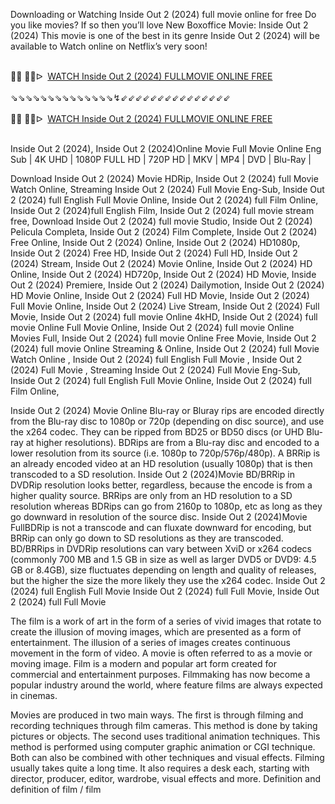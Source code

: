 Downloading or Watching Inside Out 2 (2024) full movie online for free Do you like movies? If so then you’ll love New Boxoffice Movie: Inside Out 2 (2024) This movie is one of the best in its genre Inside Out 2 (2024) will be available to Watch online on Netflix’s very soon!

<div><br /></div><div>🔴🔴 🔴🔴ᐅ&nbsp;&nbsp;<a href="https://t.co/Z9kK9b2p2b">WATCH Inside Out 2 (2024) FULLMOVIE ONLINE FREE</a></div><div><br /></div><div><div>⇘⇘⇘⇘⇘⇘⇘⇘⇘⇘⇘⇘⇘⇘↯⇙⇙⇙⇙⇙⇙⇙⇙⇙⇙⇙⇙⇙⇙⇙</div></div><div><br /></div><div><div><div><div>🔴🔴 🔴🔴ᐅ&nbsp;&nbsp;<a href="https://t.co/PFxxn8Wzh6">WATCH Inside Out 2 (2024) FULLMOVIE ONLINE FREE</a></div><div><br /></div></div></div></div>

Inside Out 2 (2024), Inside Out 2 (2024)Online Movie Full Movie Online Eng Sub
| 4K UHD | 1080P FULL HD | 720P HD | MKV | MP4 | DVD | Blu-Ray |

Download Inside Out 2 (2024) Movie HDRip,
Inside Out 2 (2024) full Movie Watch Online,
Streaming Inside Out 2 (2024) Full Movie Eng-Sub,
Inside Out 2 (2024) full English Full Movie Online,
Inside Out 2 (2024) full Film Online,
Inside Out 2 (2024)full English Film,
Inside Out 2 (2024) full movie stream free,
Download Inside Out 2 (2024) full movie Studio,
Inside Out 2 (2024) Pelicula Completa,
Inside Out 2 (2024) Film Complete,
Inside Out 2 (2024) Free Online,
Inside Out 2 (2024) Online,
Inside Out 2 (2024) HD1080p,
Inside Out 2 (2024) Free HD,
Inside Out 2 (2024) Full HD,
Inside Out 2 (2024) Stream,
Inside Out 2 (2024) Movie Online,
Inside Out 2 (2024) HD Online,
Inside Out 2 (2024) HD720p,
Inside Out 2 (2024) HD Movie,
Inside Out 2 (2024) Premiere,
Inside Out 2 (2024) Dailymotion,
Inside Out 2 (2024) HD Movie Online,
Inside Out 2 (2024) Full HD Movie,
Inside Out 2 (2024) Full Movie Online,
Inside Out 2 (2024) Live Stream,
Inside Out 2 (2024) Full Movie,
Inside Out 2 (2024) full movie Online 4kHD,
Inside Out 2 (2024) full movie Online Full Movie Online,
Inside Out 2 (2024) full movie Online Movies Full,
Inside Out 2 (2024) full movie Online Free Movie,
Inside Out 2 (2024) full movie Online Streaming & Online,
Inside Out 2 (2024) full Movie Watch Online ,
Inside Out 2 (2024) full English Full Movie ,
Inside Out 2 (2024) Full Movie ,
Streaming Inside Out 2 (2024) Full Movie Eng-Sub,
Inside Out 2 (2024) full English Full Movie Online,
Inside Out 2 (2024) full Film Online,


Inside Out 2 (2024) Movie Online Blu-ray or Bluray rips are encoded directly from the Blu-ray disc to 1080p or 720p (depending on disc source), and use the x264 codec. They can be ripped from BD25 or BD50 discs (or UHD Blu-ray at higher resolutions). BDRips are from a Blu-ray disc and encoded to a lower resolution from its source (i.e. 1080p to 720p/576p/480p). A BRRip is an already encoded video at an HD resolution (usually 1080p) that is then transcoded to a SD resolution. Inside Out 2 (2024)Movie BD/BRRip in DVDRip resolution looks better, regardless, because the encode is from a higher quality source. BRRips are only from an HD resolution to a SD resolution whereas BDRips can go from 2160p to 1080p, etc as long as they go downward in resolution of the source disc. Inside Out 2 (2024)Movie FullBDRip is not a transcode and can fluxate downward for encoding, but BRRip can only go down to SD resolutions as they are transcoded. BD/BRRips in DVDRip resolutions can vary between XviD or x264 codecs (commonly 700 MB and 1.5 GB in size as well as larger DVD5 or DVD9: 4.5 GB or 8.4GB), size fluctuates depending on length and quality of releases, but the higher the size the more likely they use the x264 codec. 
Inside Out 2 (2024) full English Full Movie Inside Out 2 (2024) full Full Movie, Inside Out 2 (2024) full Full Movie 

The film is a work of art in the form of a series of vivid images that rotate to create the illusion of moving images, which are presented as a form of entertainment. The illusion of a series of images creates continuous movement in the form of video. A movie is often referred to as a movie or moving image. Film is a modern and popular art form created for commercial and entertainment purposes. Filmmaking has now become a popular industry around the world, where feature films are always expected in cinemas.

Movies are produced in two main ways. The first is through filming and recording techniques through film cameras. This method is done by taking pictures or objects. The second uses traditional animation techniques. This method is performed using computer graphic animation or CGI technique. Both can also be combined with other techniques and visual effects. Filming usually takes quite a long time. It also requires a desk each, starting with director, producer, editor, wardrobe, visual effects and more. Definition and definition of film / film
